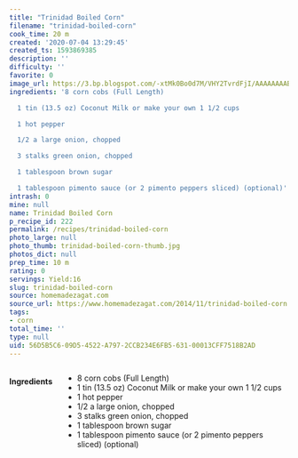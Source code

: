 ```yaml
---
title: "Trinidad Boiled Corn"
filename: "trinidad-boiled-corn"
cook_time: 20 m
created: '2020-07-04 13:29:45'
created_ts: 1593869385
description: ''
difficulty: ''
favorite: 0
image_url: https://3.bp.blogspot.com/-xtMk0Bo0d7M/VHY2TvrdFjI/AAAAAAAABzg/ODN5VSOyfIw/s1600/Boiled_Corn4.jpg
ingredients: '8 corn cobs (Full Length)

  1 tin (13.5 oz) Coconut Milk or make your own 1 1/2 cups

  1 hot pepper

  1/2 a large onion, chopped

  3 stalks green onion, chopped

  1 tablespoon brown sugar

  1 tablespoon pimento sauce (or 2 pimento peppers sliced) (optional)'
intrash: 0
mine: null
name: Trinidad Boiled Corn
p_recipe_id: 222
permalink: /recipes/trinidad-boiled-corn
photo_large: null
photo_thumb: trinidad-boiled-corn-thumb.jpg
photos_dict: null
prep_time: 10 m
rating: 0
servings: Yield:16
slug: trinidad-boiled-corn
source: homemadezagat.com
source_url: https://www.homemadezagat.com/2014/11/trinidad-boiled-corn.html
tags:
- corn
total_time: ''
type: null
uid: 56D5B5C6-09D5-4522-A797-2CCB234E6FB5-631-00013CFF7518B2AD
---
```

<div class="large-8 medium-7 columns" id="writeup">	</div><!-- #writeup -->
</div><!-- #row-one -->
<div class="row" id="row-two">	<div class="medium-4 small-5 columns" id="ingredients"><h4>Ingredients</h4><div class="box box-ingredients content"><ul>
<li>8 corn cobs (Full Length)</li>
<li>1 tin (13.5 oz) Coconut Milk or make your own 1 1/2 cups</li>
<li>1 hot pepper</li>
<li>1/2 a large onion, chopped</li>
<li>3 stalks green onion, chopped</li>
<li>1 tablespoon brown sugar</li>
<li>1 tablespoon pimento sauce (or 2 pimento peppers sliced) (optional)</li>
</ul>
</div>	</div>	<div class="medium-6 small-7 columns" id="directions">	</div>